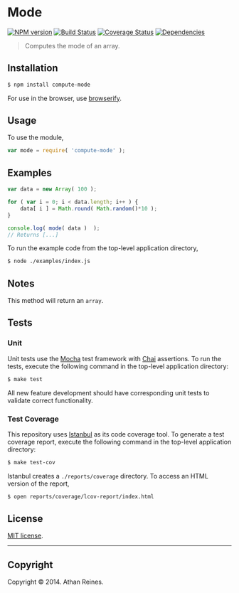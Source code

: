 Mode
===
[![NPM version][npm-image]][npm-url] [![Build Status][travis-image]][travis-url] [![Coverage Status][coveralls-image]][coveralls-url] [![Dependencies][dependencies-image]][dependencies-url]

> Computes the mode of an array.


## Installation

``` bash
$ npm install compute-mode
```

For use in the browser, use [browserify](https://github.com/substack/node-browserify).


## Usage

To use the module,

``` javascript
var mode = require( 'compute-mode' );
```


## Examples

``` javascript
var data = new Array( 100 );

for ( var i = 0; i < data.length; i++ ) {
	data[ i ] = Math.round( Math.random()*10 );
}

console.log( mode( data )  );
// Returns [...]
```

To run the example code from the top-level application directory,

``` bash
$ node ./examples/index.js
```


## Notes

This method will return an `array`.


## Tests

### Unit

Unit tests use the [Mocha](http://visionmedia.github.io/mocha) test framework with [Chai](http://chaijs.com) assertions. To run the tests, execute the following command in the top-level application directory:

``` bash
$ make test
```

All new feature development should have corresponding unit tests to validate correct functionality.


### Test Coverage

This repository uses [Istanbul](https://github.com/gotwarlost/istanbul) as its code coverage tool. To generate a test coverage report, execute the following command in the top-level application directory:

``` bash
$ make test-cov
```

Istanbul creates a `./reports/coverage` directory. To access an HTML version of the report,

``` bash
$ open reports/coverage/lcov-report/index.html
```


## License

[MIT license](http://opensource.org/licenses/MIT). 


---
## Copyright

Copyright &copy; 2014. Athan Reines.


[npm-image]: http://img.shields.io/npm/v/compute-mode.svg
[npm-url]: https://npmjs.org/package/compute-mode

[travis-image]: http://img.shields.io/travis/compute-io/mode/master.svg
[travis-url]: https://travis-ci.org/compute-io/mode

[coveralls-image]: https://img.shields.io/coveralls/compute-io/mode/master.svg
[coveralls-url]: https://coveralls.io/r/compute-io/mode?branch=master

[dependencies-image]: http://img.shields.io/david/compute-io/mode.svg
[dependencies-url]: https://david-dm.org/compute-io/mode

[dev-dependencies-image]: http://img.shields.io/david/dev/compute-io/mode.svg
[dev-dependencies-url]: https://david-dm.org/dev/compute-io/mode

[github-issues-image]: http://img.shields.io/github/issues/compute-io/mode.svg
[github-issues-url]: https://github.com/compute-io/mode/issues